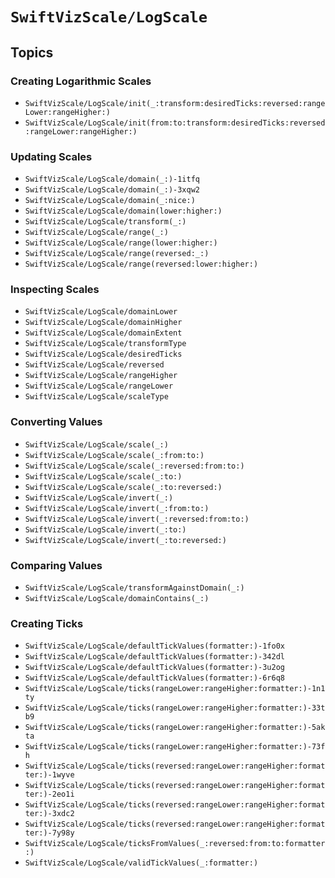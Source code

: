 # ``SwiftVizScale/LogScale``

## Topics

### Creating Logarithmic Scales

- ``SwiftVizScale/LogScale/init(_:transform:desiredTicks:reversed:rangeLower:rangeHigher:)``
- ``SwiftVizScale/LogScale/init(from:to:transform:desiredTicks:reversed:rangeLower:rangeHigher:)``

### Updating Scales

- ``SwiftVizScale/LogScale/domain(_:)-1itfq``
- ``SwiftVizScale/LogScale/domain(_:)-3xqw2``
- ``SwiftVizScale/LogScale/domain(_:nice:)``
- ``SwiftVizScale/LogScale/domain(lower:higher:)``
- ``SwiftVizScale/LogScale/transform(_:)``
- ``SwiftVizScale/LogScale/range(_:)``
- ``SwiftVizScale/LogScale/range(lower:higher:)``
- ``SwiftVizScale/LogScale/range(reversed:_:)``
- ``SwiftVizScale/LogScale/range(reversed:lower:higher:)``

### Inspecting Scales

- ``SwiftVizScale/LogScale/domainLower``
- ``SwiftVizScale/LogScale/domainHigher``
- ``SwiftVizScale/LogScale/domainExtent``
- ``SwiftVizScale/LogScale/transformType``
- ``SwiftVizScale/LogScale/desiredTicks``
- ``SwiftVizScale/LogScale/reversed``
- ``SwiftVizScale/LogScale/rangeHigher``
- ``SwiftVizScale/LogScale/rangeLower``
- ``SwiftVizScale/LogScale/scaleType``

### Converting Values 

- ``SwiftVizScale/LogScale/scale(_:)``
- ``SwiftVizScale/LogScale/scale(_:from:to:)``
- ``SwiftVizScale/LogScale/scale(_:reversed:from:to:)``
- ``SwiftVizScale/LogScale/scale(_:to:)``
- ``SwiftVizScale/LogScale/scale(_:to:reversed:)``
- ``SwiftVizScale/LogScale/invert(_:)``
- ``SwiftVizScale/LogScale/invert(_:from:to:)``
- ``SwiftVizScale/LogScale/invert(_:reversed:from:to:)``
- ``SwiftVizScale/LogScale/invert(_:to:)``
- ``SwiftVizScale/LogScale/invert(_:to:reversed:)``

### Comparing Values

- ``SwiftVizScale/LogScale/transformAgainstDomain(_:)``
- ``SwiftVizScale/LogScale/domainContains(_:)``

### Creating Ticks

- ``SwiftVizScale/LogScale/defaultTickValues(formatter:)-1fo0x``
- ``SwiftVizScale/LogScale/defaultTickValues(formatter:)-342dl``
- ``SwiftVizScale/LogScale/defaultTickValues(formatter:)-3u2og``
- ``SwiftVizScale/LogScale/defaultTickValues(formatter:)-6r6q8``
- ``SwiftVizScale/LogScale/ticks(rangeLower:rangeHigher:formatter:)-1n1ty``
- ``SwiftVizScale/LogScale/ticks(rangeLower:rangeHigher:formatter:)-33tb9``
- ``SwiftVizScale/LogScale/ticks(rangeLower:rangeHigher:formatter:)-5akta``
- ``SwiftVizScale/LogScale/ticks(rangeLower:rangeHigher:formatter:)-73fh``
- ``SwiftVizScale/LogScale/ticks(reversed:rangeLower:rangeHigher:formatter:)-1wyve``
- ``SwiftVizScale/LogScale/ticks(reversed:rangeLower:rangeHigher:formatter:)-2eo1i``
- ``SwiftVizScale/LogScale/ticks(reversed:rangeLower:rangeHigher:formatter:)-3xdc2``
- ``SwiftVizScale/LogScale/ticks(reversed:rangeLower:rangeHigher:formatter:)-7y98y``
- ``SwiftVizScale/LogScale/ticksFromValues(_:reversed:from:to:formatter:)``
- ``SwiftVizScale/LogScale/validTickValues(_:formatter:)``
